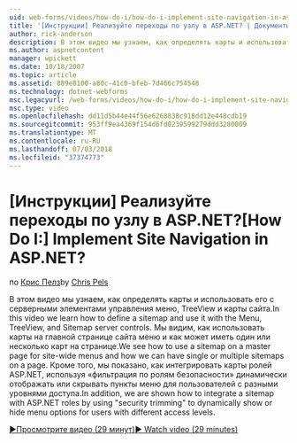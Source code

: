 ```yaml
---
uid: web-forms/videos/how-do-i/how-do-i-implement-site-navigation-in-aspnet
title: '[Инструкции] Реализуйте переходы по узлу в ASP.NET? | Документы Майкрософт'
author: rick-anderson
description: В этом видео мы узнаем, как определять карты и использовать его с серверными элементами управления меню, TreeView и карты сайта. Мы узнаем, как использовать карты на главной странице...
ms.author: aspnetcontent
manager: wpickett
ms.date: 10/18/2007
ms.topic: article
ms.assetid: 889e8100-a80c-41c0-bfeb-7d466c754548
ms.technology: dotnet-webforms
msc.legacyurl: /web-forms/videos/how-do-i/how-do-i-implement-site-navigation-in-aspnet
msc.type: video
ms.openlocfilehash: dd11d5b44e44f56e6268838c918dd12e448cdb19
ms.sourcegitcommit: 953ff9ea4369f154d6fd0239599279ddd3280009
ms.translationtype: MT
ms.contentlocale: ru-RU
ms.lasthandoff: 07/03/2018
ms.locfileid: "37374773"
---
```

<a name="how-do-i-implement-site-navigation-in-aspnet"></a><span data-ttu-id="21cbd-105">[Инструкции] Реализуйте переходы по узлу в ASP.NET?</span><span class="sxs-lookup"><span data-stu-id="21cbd-105">[How Do I:] Implement Site Navigation in ASP.NET?</span></span>
====================
<span data-ttu-id="21cbd-106">по [Крис Пелз](https://twitter.com/chrispels)</span><span class="sxs-lookup"><span data-stu-id="21cbd-106">by [Chris Pels](https://twitter.com/chrispels)</span></span>

<span data-ttu-id="21cbd-107">В этом видео мы узнаем, как определять карты и использовать его с серверными элементами управления меню, TreeView и карты сайта.</span><span class="sxs-lookup"><span data-stu-id="21cbd-107">In this video we learn how to define a sitemap and use it with the Menu, TreeView, and Sitemap server controls.</span></span> <span data-ttu-id="21cbd-108">Мы видим, как использовать карты на главной странице сайта меню и как может иметь один или несколько карт на странице.</span><span class="sxs-lookup"><span data-stu-id="21cbd-108">We see how to use a sitemap on a master page for site-wide menus and how we can have single or multiple sitemaps on a page.</span></span> <span data-ttu-id="21cbd-109">Кроме того, мы показано, как интегрировать карты ролей ASP.NET, используя «фильтрация по ролям безопасности» динамически отображать или скрывать пункты меню для пользователей с разными уровнями доступа.</span><span class="sxs-lookup"><span data-stu-id="21cbd-109">In addition, we are shown how to integrate a sitemap with ASP.NET roles by using "security trimming" to dynamically show or hide menu options for users with different access levels.</span></span>

[<span data-ttu-id="21cbd-110">&#9654;Просмотрите видео (29 минут)</span><span class="sxs-lookup"><span data-stu-id="21cbd-110">&#9654; Watch video (29 minutes)</span></span>](https://channel9.msdn.com/Blogs/ASP-NET-Site-Videos/how-do-i-implement-site-navigation-in-aspnet)

